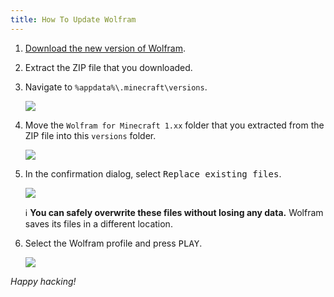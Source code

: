 ```yaml
---
title: How To Update Wolfram
---
```

1. [Download the new version of Wolfram](/download/).

2. Extract the ZIP file that you downloaded.

3. Navigate to `%appdata%\.minecraft\versions`.

   ![](https://cloud.githubusercontent.com/assets/10100202/24442386/2bd71532-145e-11e7-8c27-f014e2fbaf8b.png)

4. Move the `Wolfram for Minecraft 1.xx` folder that you extracted from the ZIP file into this `versions` folder.

   ![](https://cloud.githubusercontent.com/assets/10100202/24442742/ce2029cc-145f-11e7-8da2-30d175a37c1b.png)

5. In the confirmation dialog, select <kbd>Replace existing files</kbd>.

   ![](https://cloud.githubusercontent.com/assets/10100202/24443707/f5e7f292-1463-11e7-9cd3-8ff3c49b17e0.png)

   ℹ️ **You can safely overwrite these files without losing any data.** Wolfram saves its files in a different location.

6. Select the Wolfram profile and press <kbd>PLAY</kbd>.

   ![](https://cloud.githubusercontent.com/assets/10100202/24443367/ac91713c-1462-11e7-81e6-7c6d29bf3c9a.png)

_Happy hacking!_
